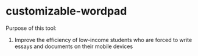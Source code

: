 # customizable-wordpad

Purpose of this tool:
1) Improve the efficiency of low-income students who are forced to write essays and documents on their mobile devices
